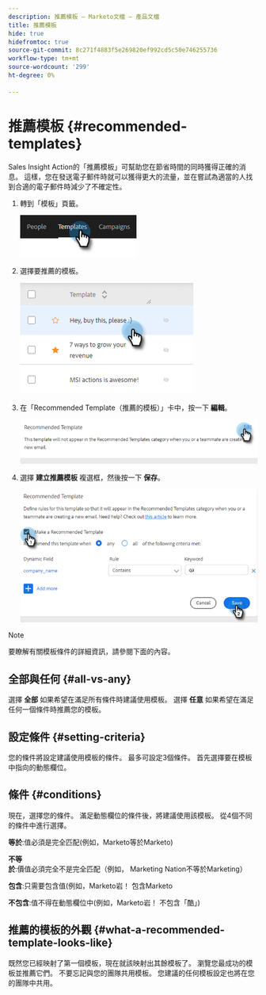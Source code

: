 ```yaml
---
description: 推薦模板 — Marketo文檔 — 產品文檔
title: 推薦模板
hide: true
hidefromtoc: true
source-git-commit: 8c271f4883f5e269820ef992cd5c50e746255736
workflow-type: tm+mt
source-wordcount: '299'
ht-degree: 0%

---
```


# 推薦模板 {#recommended-templates}

Sales Insight Action的「推薦模板」可幫助您在節省時間的同時獲得正確的消息。 這樣，您在發送電子郵件時就可以獲得更大的流量，並在嘗試為適當的人找到合適的電子郵件時減少了不確定性。

1. 轉到「模板」頁籤。

   ![](assets/recommended-templates-1.png)

1. 選擇要推薦的模板。

   ![](assets/recommended-templates-2.png)

1. 在「Recommended Template（推薦的模板）」卡中，按一下 **編輯**。

   ![](assets/recommended-templates-3.png)

1. 選擇 **建立推薦模板** 複選框，然後按一下 **保存**。

   ![](assets/recommended-templates-4.png)

>[!NOTE]
>
>要瞭解有關模板條件的詳細資訊，請參閱下面的內容。

## 全部與任何 {#all-vs-any}

選擇 **全部** 如果希望在滿足所有條件時建議使用模板。 選擇 **任意** 如果希望在滿足任何一個條件時推薦您的模板。

## 設定條件 {#setting-criteria}

您的條件將設定建議使用模板的條件。 最多可設定3個條件。 首先選擇要在模板中指向的動態欄位。

## 條件 {#conditions}

現在，選擇您的條件。 滿足動態欄位的條件後，將建議使用該模板。 從4個不同的條件中進行選擇。

**等於**:值必須是完全匹配(例如，Marketo等於Marketo)

**不等於**:價值必須完全不是完全匹配（例如， Marketing Nation不等於Marketing）

**包含**:只需要包含值(例如，Marketo岩！ 包含Marketo

**不包含**:值不得在動態欄位中(例如，Marketo岩！ 不包含「酷」)

## 推薦的模板的外觀 {#what-a-recommended-template-looks-like}

既然您已經映射了第一個模板，現在就該映射出其餘模板了。 瀏覽您最成功的模板並推薦它們。 不要忘記與您的團隊共用模板。 您建議的任何模板設定也將在您的團隊中共用。
